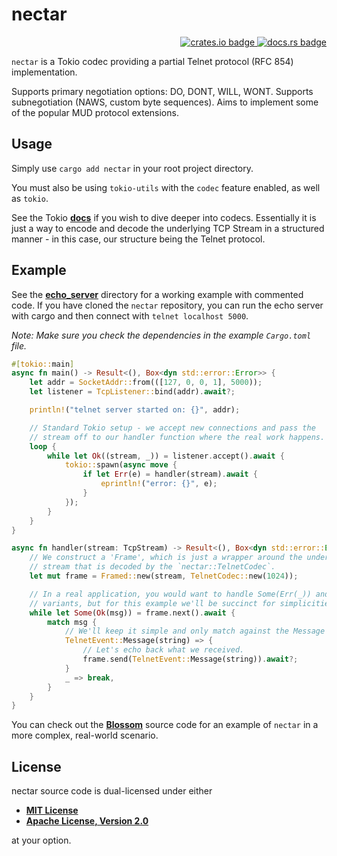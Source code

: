 # nectar

<!-- markdownlint-disable -->
<div align="right">
<a href="https://crates.io/crates/nectar">
    <img src="https://img.shields.io/crates/v/nectar?style=flat-square" alt="crates.io badge">
</a>
<a href="https://docs.rs/nectar/latest/nectar/">
    <img src="https://img.shields.io/docsrs/nectar?style=flat-square" alt="docs.rs badge">
</a>
</div>
<!-- markdownlint-enable -->

`nectar` is a Tokio codec providing a partial Telnet protocol (RFC 854)
implementation.

Supports primary negotiation options: DO, DONT, WILL, WONT. Supports
subnegotiation (NAWS, custom byte sequences). Aims to implement some of the
popular MUD protocol extensions.

## Usage

Simply use ```cargo add nectar``` in your root project directory.

You must also be using `tokio-utils` with the  `codec` feature enabled, as well as
`tokio`.

See the Tokio
**[docs](https://docs.rs/tokio-util/latest/tokio_util/codec/struct.Framed.html)**
if you wish to dive deeper into codecs. Essentially it is just a way to encode
and decode the underlying TCP Stream in a structured manner - in this case, our
structure being the Telnet protocol.

## Example

See the **[echo_server](/examples/echo_server)** directory for a working example
with commented code. If you have cloned the `nectar` repository,  you can run
the echo server with cargo and then connect with `telnet localhost 5000`.

*Note: Make sure you check the dependencies in the example `Cargo.toml` file.*

```rust
#[tokio::main]
async fn main() -> Result<(), Box<dyn std::error::Error>> {
    let addr = SocketAddr::from(([127, 0, 0, 1], 5000));
    let listener = TcpListener::bind(addr).await?;

    println!("telnet server started on: {}", addr);

    // Standard Tokio setup - we accept new connections and pass the
    // stream off to our handler function where the real work happens.
    loop {
        while let Ok((stream, _)) = listener.accept().await {
            tokio::spawn(async move {
                if let Err(e) = handler(stream).await {
                    eprintln!("error: {}", e);
                }
            });
        }
    }
}

async fn handler(stream: TcpStream) -> Result<(), Box<dyn std::error::Error>> {
    // We construct a 'Frame', which is just a wrapper around the underlying
    // stream that is decoded by the `nectar::TelnetCodec`.
    let mut frame = Framed::new(stream, TelnetCodec::new(1024));

    // In a real application, you would want to handle Some(Err(_)) and None
    // variants, but for this example we'll be succinct for simplicities sake.
    while let Some(Ok(msg)) = frame.next().await {
        match msg {
            // We'll keep it simple and only match against the Message event.
            TelnetEvent::Message(string) => {
                // Let's echo back what we received.
                frame.send(TelnetEvent::Message(string)).await?;
            }
            _ => break,
        }
    }
}
```

You can check out the **[Blossom](https://github.com/robertwayne/blossom)**
source code for an example of `nectar` in a more complex, real-world scenario.

## License

nectar source code is dual-licensed under either

- **[MIT License](/LICENSE-MIT)**
- **[Apache License, Version 2.0](/LICENSE-APACHE)**

at your option.
